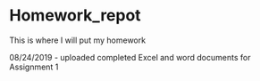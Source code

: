 # Homework_repot
This is where I will put my homework

08/24/2019 - uploaded completed Excel and word documents for Assignment 1
